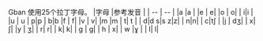 Gban 使用25个拉丁字母。
|字母 |参考发音 |
| -- | -- |
|a |a |
|e | e|
|o | o|
| i|i |
|u | u
|  p|p
| b|b
|f | f|
|v | v|
|m |m |
t| t |
| d|d
s|s
z|z|
| n|n|
| c|tʃ |
|j | dʒ|
| x| ʃ|
|y | ʒ|
| r| r|
| k| k|
| g | ɡ|
| h | x|
| w |ɣ |
| l| l|

